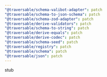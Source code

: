 ```yaml
---
"@traversable/schema-valibot-adapter": patch
"@traversable/schema-to-json-schema": patch
"@traversable/schema-zod-adapter": patch
"@traversable/derive-validators": patch
"@traversable/schema-to-string": patch
"@traversable/derive-equals": patch
"@traversable/derive-codec": patch
"@traversable/schema-seed": patch
"@traversable/registry": patch
"@traversable/schema": patch
"@traversable/json": patch
---
```


stub
